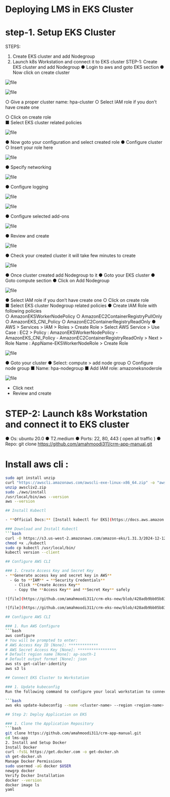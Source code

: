 # Deploying LMS in EKS Cluster 

# step-1. Setup EKS Cluster 
STEPS: 
1. Create EKS cluster and add Nodegroup 
2. Launch k8s Workstation and connect it to EKS cluster 
STEP-1: Create EKS cluster and add Nodegroup 
● Login to aws and goto EKS section 
● Now click on create cluster

![file](https://github.com/amahmoodi311/crm-eks-new/blob/56a4bb152252b76c231d45ae84d03e2450180b01/eks-1.png)

![file](https://github.com/amahmoodi311/crm-eks-new/blob/55d2ff62fe923581b65b8e81327572d4a682ce5b/eks-2.png)

○ Give a proper cluster name: hpa-cluster 
○ Select IAM role if you don’t have create one

○ Click on create role  
■ Select EKS cluster related policies 

![file](https://github.com/amahmoodi311/crm-eks-new/blob/76e7b6f7e4d0343e686963c3c77e667bc7998a82/eks-3.png)

● Now goto your configuration and select created role 
● Configure cluster 
○ Insert your role here 

![file](https://github.com/amahmoodi311/crm-eks-new/blob/76e7b6f7e4d0343e686963c3c77e667bc7998a82/eks-4.png)

● Specify networking

![file](https://github.com/amahmoodi311/crm-eks-new/blob/76e7b6f7e4d0343e686963c3c77e667bc7998a82/eks-5.png)

● Configure logging

![file](https://github.com/amahmoodi311/crm-eks-new/blob/76e7b6f7e4d0343e686963c3c77e667bc7998a82/eks-6.png)

![file](https://github.com/amahmoodi311/crm-eks-new/blob/a4fdf45b00b52c46acf9d76741991f17b2f18240/eks-7.png)

● Configure selected add-ons 

![file](https://github.com/amahmoodi311/crm-eks-new/blob/a4fdf45b00b52c46acf9d76741991f17b2f18240/eks-8.png)

● Review and create 

![file](https://github.com/amahmoodi311/crm-eks-new/blob/a4fdf45b00b52c46acf9d76741991f17b2f18240/eks-9.png)

● Check your created cluster it will take few minutes to create 

![file](https://github.com/amahmoodi311/crm-eks-new/blob/59bb88d19d5d3a97b23841c16532a03c151fb991/image/eks-10.png)

● Once cluster created add Nodegroup to it 
● Goto your EKS cluster 
● Goto compute section 
● Click on Add Nodegroup 

![file](https://github.com/amahmoodi311/crm-eks-new/blob/59bb88d19d5d3a97b23841c16532a03c151fb991/image/eks-11.png)

● Select IAM role if you don’t have create one 
○ Click on create role  
■ Select EKS cluster Nodegroup related policies 
● Create IAM Role with following policies  
○ AmazonEKSWorkerNodePolicy 
○ AmazonEC2ContainerRegistryPullOnly 
○ AmazonEKS_CNI_Policy 
○ AmazonEC2ContainerRegistryReadOnly 
● AWS > Services > IAM > Roles > Create Role > Select AWS Service > 
Use Case : EC2 > Policy : AmazonEKSWorkerNodePolicy - 
AmazonEKS_CNI_Policy - AmazonEC2ContainerRegistryReadOnly  > 
Next > Role Name : AppName-EKSWorkerNodeRole > Create Role 

![file](https://github.com/amahmoodi311/crm-eks-new/blob/59bb88d19d5d3a97b23841c16532a03c151fb991/image/eks-12.png)

● Goto your cluster 
● Select: compute > add node group 
○ Configure node group 
■ Name: hpa-nodegroup 
■ Add IAM role: amazoneksnoderole 

![file](https://github.com/amahmoodi311/crm-eks-new/blob/59bb88d19d5d3a97b23841c16532a03c151fb991/image/eks-13.png)

- Click next
-  Review and create

# STEP-2: Launch k8s Workstation and connect it to EKS cluster

 ● Os: ubuntu 20.0 
● T2.medium 
● Ports: 22, 80, 443 ( open all traffic ) 
● Repo: git clone https://github.com/amahmoodi311/crm-app-manual.git

# Install aws cli : 

```bash
sudo apt install unzip
curl "https://awscli.amazonaws.com/awscli-exe-linux-x86_64.zip" -o "awscliv2.zip"
unzip awscliv2.zip
sudo ./aws/install
/usr/local/bin/aws --version
aws --version

## Install Kubectl

- **Official Docs:** [Install kubectl for EKS](https://docs.aws.amazon.com/eks/latest/userguide/install-kubectl.html)

### Download and Install Kubectl
```bash
curl -O https://s3.us-west-2.amazonaws.com/amazon-eks/1.31.3/2024-12-12/bin/linux/amd64/kubectl
chmod +x ./kubectl
sudo cp kubectl /usr/local/bin/
kubectl version --client

## Configure AWS CLI

### 1. Create Access Key and Secret Key
- **Generate access key and secret key in AWS**
  - Go to **IAM** → **Security Credentials**
    - Click **Create Access Key**
    - Copy the **Access Key** and **Secret Key** safely

![file](https://github.com/amahmoodi311/crm-eks-new/blob/428adb9bb05b8313d5e8e6c00bad28f076522a9f/image/eks-14.png)

![file](https://github.com/amahmoodi311/crm-eks-new/blob/428adb9bb05b8313d5e8e6c00bad28f076522a9f/image/eks-15.png)

## Configure AWS CLI

### 1. Run AWS Configure
```bash
aws configure
# You will be prompted to enter:
# AWS Access Key ID [None]: *************
# AWS Secret Access Key [None]: *****************
# Default region name [None]: ap-south-1
# Default output format [None]: json
aws sts get-caller-identity
aws s3 ls

## Connect EKS Cluster to Workstation

### 1. Update kubeconfig
Run the following command to configure your local workstation to connect to the EKS cluster:

```bash
aws eks update-kubeconfig --name <cluster-name> --region <region-name>

## Step 2: Deploy Application on EKS

### 1. Clone the Application Repository
```bash
git clone https://github.com/amahmoodi311/crm-app-manual.git
cd lms-app
2. Install and Setup Docker
Install Docker
curl -fsSL https://get.docker.com -o get-docker.sh
sh get-docker.sh
Manage Docker Permissions
sudo usermod -aG docker $USER
newgrp docker
Verify Docker Installation
docker --version
docker image ls
yaml
